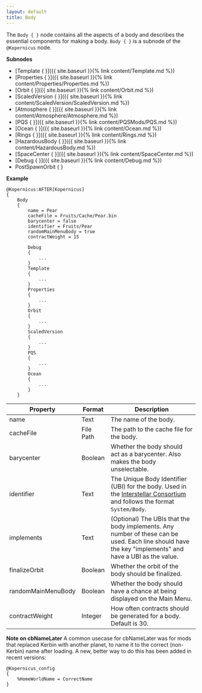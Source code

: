 ```yaml
---
layout: default
title: Body
---
```


The `Body { }` node contains all the aspects of a body and describes the essential components for making a body. `Body { }` is a subnode of the `@Kopernicus` node.

**Subnodes**
- [Template { }]({{ site.baseurl }}{% link content/Template.md %})
- [Properties { }]({{ site.baseurl }}{% link content/Properties/Properties.md %})
- [Orbit { }]({{ site.baseurl }}{% link content/Orbit.md %})
- [ScaledVersion { }]({{ site.baseurl }}{% link content/ScaledVersion/ScaledVersion.md %})
- [Atmosphere { }]({{ site.baseurl }}{% link content/Atmosphere/Atmosphere.md %})
- [PQS { }]({{ site.baseurl }}{% link content/PQSMods/PQS.md %})
- [Ocean { }]({{ site.baseurl }}{% link content/Ocean.md %})
- [Rings { }]({{ site.baseurl }}{% link content/Rings.md %})
- [HazardousBody { }]({{ site.baseurl }}{% link content/HazardousBody.md %})
- [SpaceCenter { }]({{ site.baseurl }}{% link content/SpaceCenter.md %})
- [Debug { }]({{ site.baseurl }}{% link content/Debug.md %})
- PostSpawnOrbit { }

**Example**
```
@Kopernicus:AFTER[Kopernicus]
{
    Body
    {
        name = Pear
        cacheFile = Fruits/Cache/Pear.bin
        barycenter = false
        identifier = Fruits/Pear
        randomMainMenuBody = true
        contractWeight = 15

        Debug
        {
            ...
        }
        Template
        {
            ...
        }
        Properties
        {
            ...
        }
        Orbit
        {
            ...
        }
        ScaledVersion
        {
            ...
        }
        PQS
        {
            ...
        }
        Ocean
        {
            ...
        }
    }
```

|Property|Format|Description|
|--------|------|-----------|
|name|Text|The name of the body.|
|cacheFile|File Path|The path to the cache file for the body.|
|barycenter|Boolean|Whether the body should act as a barycenter. Also makes the body unselectable.|
|identifier|Text|The Unique Body Identifier (UBI) for the body. Used in the [Interstellar Consortium](https://forum.kerbalspaceprogram.com/index.php?/topic/177439-kopernicus-interstellar-consortium/) and follows the format `System/Body`.|
|implements|Text|(Optional) The UBIs that the body implements. Any number of these can be used. Each line should have the key "implements" and have a UBI as the value.|
|finalizeOrbit|Boolean|Whether the orbit of the body should be finalized.|
|randomMainMenuBody|Boolean|Whether the body should have a chance at being displayed on the Main Menu.|
|contractWeight|Integer|How often contracts should be generated for a body. Default is 30.|

**Note on cbNameLater**
A common usecase for cbNameLater was for mods that replaced Kerbin with another planet, to name it to the correct (non-Kerbin) name after loading. A new, better way to do this has been added in recent versions:
```
@Kopernicus_config
{
    %HomeWorldName = CorrectName
}
```